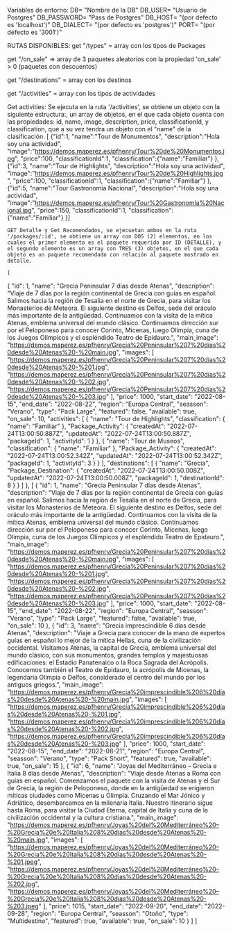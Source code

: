 Variables de entorno:
  DB= "Nombre de la DB"
  DB_USER= "Usuario de Postgres"
  DB_PASSWORD= "Pass de Postgres"
  DB_HOST= "(por defecto es 'localhost')"
  DB_DIALECT= "(por defecto es 'postgres')"
  PORT= "(por defecto es '3001')"


RUTAS DISPONIBLES:
  get "/types" = array con los tipos de Packages
  
  get "/on_sale" => array de 3 paquetes aleatorios con la propiedad 'on_sale' > 0 (paquetes con descuentos) 

  get "/destinations" = array con los destinos

  get "/activities" = array con los tipos de actividades

Get activities: Se ejecuta en la ruta '/activities', se obtiene un objeto con la siguiente estructura:, un array de objetos, en el que cada objeto cuenta con las propiedades: id, name, image, description, price, classificationId, y classification, que a su vez tendra un objeto con el "name" de la clasificación.
[
    {"id":1,
    "name":"Tour de Monumentos",
    "description":"Hola soy una actividad",
    "image":"https://demos.maperez.es/pfhenry/Tour%20de%20Monumentos.jpg",
    "price":100,
    "classificationId":1,
    "classification":{"name":"Familiar"}
    },
    {"id":3,
    "name":"Tour de Highlights",
    "description":"Hola soy una actividad",
    "image":"https://demos.maperez.es/pfhenry/Tour%20de%20Highlights.jpg",
    "price":100,
    "classificationId":1,
    "classification":{"name":"Familiar"}
    },
    {"id":5,
    "name":"Tour Gastronomía Nacional",
    "description":"Hola soy una actividad",
    "image":"https://demos.maperez.es/pfhenry/Tour%20Gastronomía%20Nacional.jpg",
    "price":150,
    "classificationId":1,
    "classification":{"name":"Familiar"}
    }]

    GET Detalle y Get Recomendados, se ejecuetan ambos en la ruta '/packages/:id', se obtiene un array con DOS (2) elementos, en los cuales el primer elemento es el paquete requerido por ID (DETALLE), y el segundo elemento es un array con TRES (3) objetos, en el que cada objeto es un paquete recomendado con relación al paquete mostrado en detalle.
    
    [
  {
    "id": 1,
    "name": "Grecia Peninsular 7 días desde Atenas",
    "description": "Viaje de 7 días por la región continental de Grecia con guías en español. Salimos hacia la región de Tesalia en el norte de Grecia, para visitar los Monasterios de Meteora. El siguiente destino es Delfos, sede del oráculo más importante de la antigüedad. Continuamos con la visita de la mítica Atenas, emblema universal del mundo clásico. Continuamos dirección sur por el Peloponeso para conocer Corinto, Micenas, luego Olimpia, cuna de los Juegos Olímpicos y el espléndido Teatro de Epidauro.",
    "main_image": "https://demos.maperez.es/pfhenry/Grecia%20Peninsular%207%20días%20desde%20Atenas%20-%20main.jpg",
    "images": [
      "https://demos.maperez.es/pfhenry/Grecia%20Peninsular%207%20días%20desde%20Atenas%20-%201.jpg",
      "https://demos.maperez.es/pfhenry/Grecia%20Peninsular%207%20días%20desde%20Atenas%20-%202.jpg",
      "https://demos.maperez.es/pfhenry/Grecia%20Peninsular%207%20días%20desde%20Atenas%20-%203.jpg"
    ],
    "price": 1000,
    "start_date": "2022-08-15",
    "end_date": "2022-08-22",
    "region": "Europa Central",
    "seasson": "Verano",
    "type": "Pack Large",
    "featured": false,
    "available": true,
    "on_sale": 10,
    "activities": [
      {
        "name": "Tour de Highlights",
        "classification": {
          "name": "Familiar"
        },
        "Package_Activity": {
          "createdAt": "2022-07-24T13:00:50.887Z",
          "updatedAt": "2022-07-24T13:00:50.887Z",
          "packageId": 1,
          "activityId": 1
        }
      },
      {
        "name": "Tour de Museos",
        "classification": {
          "name": "Familiar"
        },
        "Package_Activity": {
          "createdAt": "2022-07-24T13:00:52.342Z",
          "updatedAt": "2022-07-24T13:00:52.342Z",
          "packageId": 1,
          "activityId": 3
        }
      }
    ],
    "destinations": [
      {
        "name": "Grecia",
        "Package_Destination": {
          "createdAt": "2022-07-24T13:00:50.008Z",
          "updatedAt": "2022-07-24T13:00:50.008Z",
          "packageId": 1,
          "destinationId": 8
        }
      }
    ]
  },
  [
    {
      "id": 1,
      "name": "Grecia Peninsular 7 días desde Atenas",
      "description": "Viaje de 7 días por la región continental de Grecia con guías en español. Salimos hacia la región de Tesalia en el norte de Grecia, para visitar los Monasterios de Meteora. El siguiente destino es Delfos, sede del oráculo más importante de la antigüedad. Continuamos con la visita de la mítica Atenas, emblema universal del mundo clásico. Continuamos dirección sur por el Peloponeso para conocer Corinto, Micenas, luego Olimpia, cuna de los Juegos Olímpicos y el espléndido Teatro de Epidauro.",
      "main_image": "https://demos.maperez.es/pfhenry/Grecia%20Peninsular%207%20días%20desde%20Atenas%20-%20main.jpg",
      "images": [
        "https://demos.maperez.es/pfhenry/Grecia%20Peninsular%207%20días%20desde%20Atenas%20-%201.jpg",
        "https://demos.maperez.es/pfhenry/Grecia%20Peninsular%207%20días%20desde%20Atenas%20-%202.jpg",
        "https://demos.maperez.es/pfhenry/Grecia%20Peninsular%207%20días%20desde%20Atenas%20-%203.jpg"
      ],
      "price": 1000,
      "start_date": "2022-08-15",
      "end_date": "2022-08-22",
      "region": "Europa Central",
      "seasson": "Verano",
      "type": "Pack Large",
      "featured": false,
      "available": true,
      "on_sale": 10
    },
    {
      "id": 3,
      "name": "Grecia imprescindible 6 días desde Atenas",
      "description": "Viaje a Grecia para conocer de la mano de expertos guías en español lo mejor de la mítica Hellas, cuna de la civilización occidental. Visitamos Atenas, la capital de Grecia, emblema universal del mundo clásico, con sus monumentos, grandes templos y majestuosas edificaciones: el Estadio Panatenaico o la Roca Sagrada del Acrópolis. Conocemos también el Teatro de Epidauro, la acrópolis de Micenas, la legendaria Olimpia o Delfos, considerado el centro del mundo por los antiguos griegos.",
      "main_image": "https://demos.maperez.es/pfhenry/Grecia%20imprescindible%206%20días%20desde%20Atenas%20-%20main.jpg",
      "images": [
        "https://demos.maperez.es/pfhenry/Grecia%20imprescindible%206%20días%20desde%20Atenas%20-%201.jpg",
        "https://demos.maperez.es/pfhenry/Grecia%20imprescindible%206%20días%20desde%20Atenas%20-%202.jpg",
        "https://demos.maperez.es/pfhenry/Grecia%20imprescindible%206%20días%20desde%20Atenas%20-%203.jpg"
      ],
      "price": 1000,
      "start_date": "2022-08-15",
      "end_date": "2022-08-21",
      "region": "Europa Central",
      "seasson": "Verano",
      "type": "Pack Short",
      "featured": true,
      "available": true,
      "on_sale": 15
    },
    {
      "id": 6,
      "name": "Joyas del Mediterráneo – Grecia e Italia 8 días desde Atenas",
      "description": "Viaje desde Atenas a Roma con guías en español. Comenzamos el paquete con la visita de Atenas y el Sur de Grecia, la región de Peloponeso, donde en la antigüedad se erigieron míticas ciudades como Micenas u Olimpia. Cruzando el Mar Jónico y Adriático, desembarcamos en la milenaria Italia. Nuestro itinerario sigue hasta Roma, para visitar la Ciudad Eterna, capital de Italia y cuna de la civilización occidental y la cultura cristiana.",
      "main_image": "https://demos.maperez.es/pfhenry/Joyas%20del%20Mediterráneo%20–%20Grecia%20e%20Italia%208%20días%20desde%20Atenas%20-%20main.jpg",
      "images": [
        "https://demos.maperez.es/pfhenry/Joyas%20del%20Mediterráneo%20–%20Grecia%20e%20Italia%208%20días%20desde%20Atenas%20-%201.jpeg",
        "https://demos.maperez.es/pfhenry/Joyas%20del%20Mediterráneo%20–%20Grecia%20e%20Italia%208%20días%20desde%20Atenas%20-%202.jpg",
        "https://demos.maperez.es/pfhenry/Joyas%20del%20Mediterráneo%20–%20Grecia%20e%20Italia%208%20días%20desde%20Atenas%20-%203.jpeg"
      ],
      "price": 1015,
      "start_date": "2022-09-20",
      "end_date": "2022-09-28",
      "region": "Europa Central",
      "seasson": "Otoño",
      "type": "Multidestino",
      "featured": true,
      "available": true,
      "on_sale": 10
    }
  ]
]



